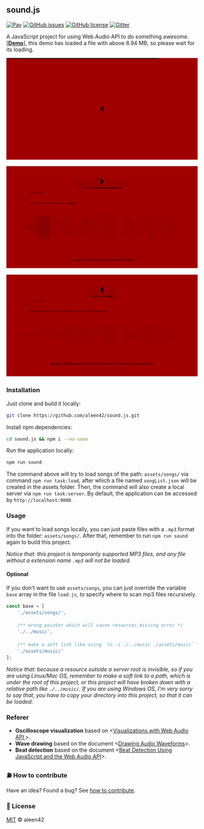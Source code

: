 ## sound.js

[![Pay](https://img.shields.io/badge/%24-free-%23a10000.svg)](#) [![GitHub issues](https://img.shields.io/github/issues/aleen42/sound.js.svg)](https://github.com/aleen42/sound.js/issues) [![GitHub license](https://img.shields.io/badge/license-MIT-blue.svg)](https://raw.githubusercontent.com/aleen42/sound.js/master/LICENSE) [![Gitter](https://badges.gitter.im/aleen42/gitbook-treeview.svg)](https://gitter.im/aleen42/sound.js?utm_source=badge&utm_medium=badge&utm_campaign=pr-badge)

A JavaScript project for using Web Audio API to do something awesome. [[**Demo**](http://aleen42.github.io/example/sound/index.html)], this demo has loaded a file with above 8.94 MB, so please wait for its loading.

![](./1.png)

![](./2.png)

![](./3.png)

### Installation

Just clone and build it locally:

```bash
git clone https://github.com/aleen42/sound.js.git
```

Install npm dependencies:

```bash
cd sound.js && npm i --no-save
```

Run the application locally:

```bash
npm run sound
```

The command above will try to load songs of the path: `assets/songs/` via command `npm run task:load`, after which a file named `songList.json` will be created in the assets folder. Then, the command will also create a local server via `npm run task:server`. By default, the application can be accessed by `http://localhost:9000`.

### Usage

If you want to load songs locally, you can just paste files with a `.mp3` format into the folder: `assets/songs/`. After that, remember to run `npm run sound` again to build this project.

*Notice that: this project is temporarily supported MP3 files, and any file without a extension name `.mp3` will not be loaded.*

#### Optional

If you don't want to use `assets/songs`, you can just override the variable `base` array in the file `load.js`, to specify where to scan mp3 files recursively.

```js
const base = [
	'./assets/songs/',
	
	/** wrong pointer which will cause resources missing error */
	'./../music',

	/** make a soft link like using `ln -s ./../music ./assets/music` */
    './assets/music/'
];
```

*Notice that: because a resource outside a server root is invisible, so if you are using Linux/Mac OS, remember to make a soft link to a path, which is under the root of this project, or this project will have broken down with a relative path like `./../music/`. If you are using Windows OS, I'm very sorry to say that, you have to copy your directory into this project, so that it can be loaded.*

### Referer

- **Oscilloscope visualization** based on <[Visualizations with Web Audio API
](https://developer.mozilla.org/en-US/docs/Web/API/Web_Audio_API/Visualizations_with_Web_Audio_API)>.
- **Wave drawing** based on the document <[Drawing Audio Waveforms](https://aleen42.github.io/PersonalWiki/post/drawing_audio_waveforms/drawing_audio_waveforms.html)>.
- **Beat detection** based on the document  <[Beat Detection Using JavaScript and the Web Audio API](https://aleen42.github.io/PersonalWiki/post/bpm_detection_with_javascript/bpm_detection_with_javascript.html)>.

### :fuelpump: How to contribute

Have an idea? Found a bug? See [how to contribute](https://aleen42.gitbooks.io/personalwiki/content/contribution.html).

### :scroll: License

[MIT](https://aleen42.gitbooks.io/personalwiki/content/MIT.html) © aleen42
